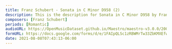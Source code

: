 ```yaml
---
title: Franz Schubert - Sonata in C Minor D958 (2)
description: This is the description for Sonata in C Minor D958 by Franz Schubert
composers: [Franz Schubert]
periods: [Romantic]
audioURL: https://OpenMusicDataset.github.io/Maestro/maestro-v3.0.0/2004/MIDI-Unprocessed_XP_06_R2_2004_01_ORIG_MID--AUDIO_06_R2_2004_02_Track02_wav.midi
formURL: https://docs.google.com/forms/d/e/1FAIpQLSc1zRBWMrTw33ZbKMXEfw6jFpSBqb4Fn9lka3tFq4eDorie2g/viewform
date: 2021-08-08T07:43:13-06:00
---
```

